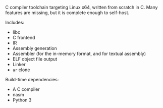 C compiler toolchain targeting Linux x64, written from scratch in C. Many
features are missing, but it is complete enough to self-host.

Includes:

* libc
* C frontend
* IR
* Assembly generation
* Assembler (for the in-memory format, and for textual assembly)
* ELF object file output
* Linker
* `ar` clone

Build-time dependencies:

* A C compiler
* nasm
* Python 3
